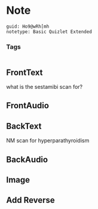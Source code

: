 # Note
```
guid: Ho9@wRh[mh
notetype: Basic Quizlet Extended
```

### Tags
```
```

## FrontText
what is the sestamibi scan for?

## FrontAudio


## BackText
NM scan for hyperparathyroidism

## BackAudio


## Image


## Add Reverse

